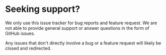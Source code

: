 # Seeking support?

We only use this issue tracker for bug reports and feature request. We are not able to provide general support or answer questions in the form of GitHub issues.

Any issues that don't directly involve a bug or a feature request will likely be closed and redirected.
